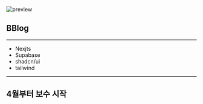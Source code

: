 ![preview](https://github.com/B-HS/BBlog/assets/49316060/ddee7e0a-5291-42b2-9955-107ea67fc60e)


## BBlog
---
- Nexjts
- Supabase
- shadcn/ui
- tailwind
---

## 4월부터 보수 시작
